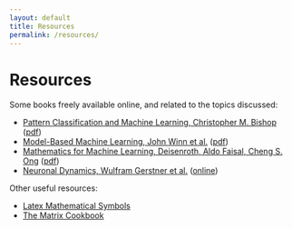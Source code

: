 ```yaml
---
layout: default
title: Resources
permalink: /resources/
---
```


<h1 class="mt-5">Resources</h1>

  <div class="mt-3"></div>
Some books freely available online, and related to the topics discussed: 
<ul>
          <li><a href="https://www.springer.com/gp/book/9780387310732">Pattern Classification and Machine Learning, Christopher M. Bishop</a> (<a href="https://www.microsoft.com/en-us/research/uploads/prod/2006/01/Bishop-Pattern-Recognition-and-Machine-Learning-2006.pdf">pdf</a>)</li>
          <li><a href="http://mbmlbook.com/">Model-Based Machine Learning, John Winn et al.</a> (<a href="http://mbmlbook.com/MBMLbook.pdf">pdf</a>)</li>
          <li><a href="https://mml-book.github.io/">Mathematics for Machine Learning, Deisenroth, Aldo Faisal, Cheng S. Ong</a> (<a href="https://mml-book.github.io/book/mml-book.pdf">pdf</a>)</li>
          <li><a href="https://neuronaldynamics.epfl.ch/">Neuronal Dynamics, Wulfram Gerstner et al.</a> (<a href="https://neuronaldynamics.epfl.ch/online/index.html">online</a>)</li>
</ul>

Other useful resources:
<ul>
          <li><a href="{{ site.assets }}/latex_math_symbols.pdf">Latex Mathematical Symbols</a></li>
          <li><a href="{{ site.assets }}/the_matrix_cookbook.pdf">The Matrix Cookbook</a></li>
</ul>

